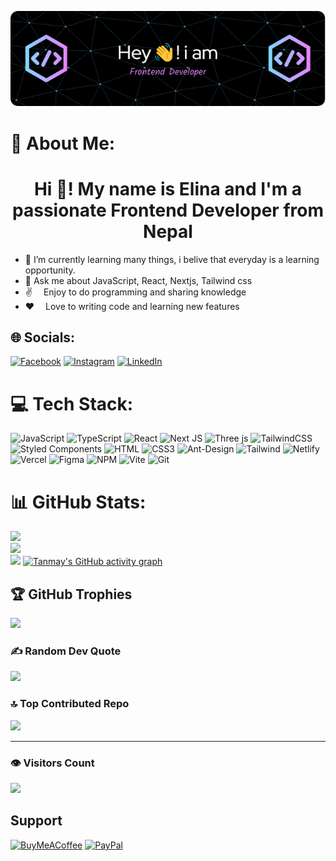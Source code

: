 ![MasterHead](https://github.com/Elina-Bastola/Elina-Bastola/blob/main/banner.png.png)
# 💫 About Me:
<h1 align="center">Hi 👋! My name is Elina and I'm a passionate Frontend Developer from Nepal</h1>


<!-- **Elina** is a ✨ _special_ ✨ repository because its `README.md` (this file) appears on your GitHub profile. -->
- 🌱  I’m currently learning many things, i belive that everyday is a learning opportunity.
- 💬 Ask me about JavaScript, React, Nextjs, Tailwind css
-  ✌️ &emsp;Enjoy to do programming and sharing knowledge
- ❤️ &emsp;Love to writing code and learning new features


## 🌐 Socials:
[![Facebook](https://img.shields.io/badge/Facebook-%231877F2.svg?logo=Facebook&logoColor=white)](https://www.facebook.com/bastola.aleena?mibextid=ZbWKwL)
[![Instagram](https://img.shields.io/badge/Instagram-%23E4405F.svg?logo=Instagram&logoColor=white)](https://www.instagram.com/alina_bastola28?igsh=eG5temRyOGdmbWpj)
[![LinkedIn](https://img.shields.io/badge/LinkedIn-%230077B5.svg?logo=linkedin&logoColor=white)](https://www.linkedin.com/in/elina-bastola-3612a520a)

# 💻 Tech Stack:
![JavaScript](https://img.shields.io/badge/javascript-%23323330.svg?style=for-the-badge&logo=javascript&logoColor=%23F7DF1E)
![TypeScript](https://img.shields.io/badge/typescript-%23007ACC.svg?style=for-the-badge&logo=typescript&logoColor=white)
![React](https://img.shields.io/badge/react-%2320232a.svg?style=for-the-badge&logo=react&logoColor=%2361DAFB)
![Next JS](https://img.shields.io/badge/Next-black?style=for-the-badge&logo=next.js&logoColor=white)
![Three js](https://img.shields.io/badge/threejs-black?style=for-the-badge&logo=three.js&logoColor=white)
![TailwindCSS](https://img.shields.io/badge/tailwindcss-%2338B2AC.svg?style=for-the-badge&logo=tailwind-css&logoColor=white)
![Styled Components](https://img.shields.io/badge/styled--components-DB7093?style=for-the-badge&logo=styled-components&logoColor=white)
![HTML](https://img.shields.io/badge/HTML5-E34F26?style=for-the-badge&logo=html5&logoColor=white)
![CSS3](https://img.shields.io/badge/CSS3-1572B6?style=for-the-badge&logo=css3&logoColor=white)
![Ant-Design](https://img.shields.io/badge/AntDesign-0170FE?style=for-the-badge&logo=antdesign&logoColor=white)
![Tailwind](https://img.shields.io/badge/Tailwind_CSS-092749?style=for-the-badge&logo=tailwindcss&logoColor=06B6D4&labelColor=000000)
![Netlify](https://img.shields.io/badge/netlify-%23000000.svg?style=for-the-badge&logo=netlify&logoColor=#00C7B7)
![Vercel](https://img.shields.io/badge/vercel-%23000000.svg?style=for-the-badge&logo=vercel&logoColor=white)
![Figma](https://img.shields.io/badge/figma-%23F24E1E.svg?style=for-the-badge&logo=figma&logoColor=white)
![NPM](https://img.shields.io/badge/NPM-%23CB3837.svg?style=for-the-badge&logo=npm&logoColor=white)
![Vite](https://img.shields.io/badge/vite-%23646CFF.svg?style=for-the-badge&logo=vite&logoColor=white)
![Git](https://img.shields.io/badge/Git-F05032?style=for-the-badge&logo=git&logoColor=white)

# 📊 GitHub Stats:
![](https://github-readme-stats.vercel.app/api?username=Elina-Bastola&theme=radical&hide_border=false&include_all_commits=true&count_private=true)<br/>
![](https://github-readme-streak-stats.herokuapp.com/?user=Elina-Bastola&theme=radical&hide_border=false)<br/>
![](https://github-readme-stats.vercel.app/api/top-langs/?username=Elina-Bastola&theme=radical&hide_border=false&include_all_commits=true&count_private=true&layout=compact)
[![Tanmay's GitHub activity graph](https://github-readme-activity-graph.vercel.app/graph?username=Elina-Bastola&theme=github-compact)](https://github.com/Elina-Bastola/github-readme-activity-graph)

## 🏆 GitHub Trophies
![](https://github-profile-trophy.vercel.app/?username=Elina-Bastola&theme=radical&no-frame=false&no-bg=true&margin-w=4)

### ✍️ Random Dev Quote
![](https://quotes-github-readme.vercel.app/api?type=horizontal&theme=radical)

### 🔝 Top Contributed Repo
![](https://github-contributor-stats.vercel.app/api?username=Elina-Bastola&limit=5&theme=radical&combine_all_yearly_contributions=true)


---
### 👁️ Visitors Count
[![](https://visitcount.itsvg.in/api?id=Elina-Bastola&icon=5&color=0)](https://visitcount.itsvg.in)

## Support
[![BuyMeACoffee](https://img.shields.io/badge/Buy%20Me%20a%20Coffee-ffdd00?style=for-the-badge&logo=buy-me-a-coffee&logoColor=black)](https://buymeacoffee.com/Elina-Bastola)
[![PayPal](https://img.shields.io/badge/PayPal-00457C?style=for-the-badge&logo=paypal&logoColor=white)](https://www.paypal.com/donate/?hosted_button_id=7F4Z94YQWZ838) 

